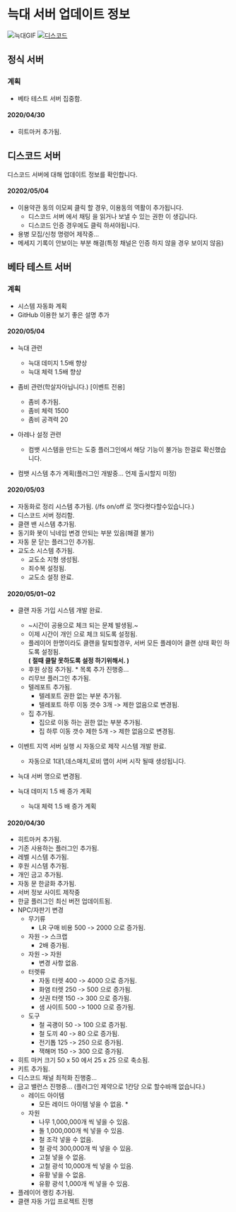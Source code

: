# 늑대 서버 업데이트 정보
![늑대GIF](https://i.imgur.com/fH1dk5D.gif)
[![디스코드](https://i.imgur.com/nDAnUwS.png)](https://discord.gg/ZWccPtt)   
## 정식 서버

### 계획
* 베타 테스트 서버 집중함.

#### 2020/04/30
* 히트마커 추가됨.

## 디스코드 서버
디스코드 서버에 대해 업데이트 정보를 확인합니다.

#### 20202/05/04
* 이용약관 동의 이모찌 클릭 할 경우, 이용동의 역활이 추가됩니다. 
   * 디스코드 서버 에서 채팅 을 읽거나 보낼 수 있는 권한 이 생깁니다.
   * 디스코드 인증 경우에도 클릭 하셔야됩니다.
* 용병 모집/신청 명령어 제작중...
* 메세지 기록이 안보이는 부분 해결(특정 채널은 인증 하지 않을 경우 보이지 않음)

## 베타 테스트 서버

### 계획
* 시스템 자동화 계획
* GitHub 이용한 보기 좋은 설명 추가
#### 2020/05/04
* 늑대 관련
   * 늑대 데미지 1.5배 향상
   * 늑대 체력 1.5배 향상
* 좀비 관련(학살자아닙니다.) [이벤트 전용]
   * 좀비 추가됨.
   * 좀비 체력 1500
   * 좀비 공격력 20
* 아레나 설정 관련
   * 컴뱃 시스템을 만드는 도중 플러그인에서 해당 기능이 불가능 한걸로 확신했습니다.
   
* 컴뱃 시스템 추가 계획(플러그인 개발중... 언제 출시할지 미정)

#### 2020/05/03
* 자동화로 정리 시스템 추가됨. (/fs on/off 로 껏다켯다할수있습니다.)
* 디스코드 서버 정리함.
* 클랜 밴 시스템 추가됨.
* 동기화 봇이 닉네임 변경 안되는 부분 있음(해결 불가)
* 자동 문 닫는 플러그인 추가됨.
* 교도소 시스템 추가됨.
   * 교도소 지형 생성됨.
   * 죄수복 설정됨.
   * 교도소 설정 완료.

#### 2020/05/01~02
* 클랜 자동 가입 시스템 개발 완료.
    * ~시간이 공용으로 체크 되는 문제 발생됨.~
    * 이제 시간이 개인 으로 체크 되도록 설정됨.
    * 플레이어 한명이라도 클랜을 탈퇴할경우, 서버 모든 플레이어 클랜 상태 확인 하도록 설정됨.   
    **( 절때 클탈 못하도록 설정 하기위해서. )**
    *  후원 상점 추가됨.
      * 목록 추가 진행중...
    * 리무브 플러그인 추가됨.
    * 텔레포트 추가됨.
      * 텔레포트 권한 없는 부분 추가됨.
      * 텔레포트 하루 이동 갯수 3개 -> 제한 없음으로 변경됨.
    * 집 추가됨.
      * 집으로 이동 하는 권한 없는 부분 추가됨.
      * 집 하루 이동 갯수 제한 5개 -> 제한 없음으로 변경됨.
      
* 이벤트 지역 서버 실행 시 자동으로 제작 시스템 개발 완료.
   * 자동으로 1대1,데스매치,로비 맵이 서버 시작 될때 생성됩니다.
* 늑대 서버 명으로 변경됨.
* 늑대 데미지 1.5 배 증가 계획
   * 늑대 체력 1.5 배 증가 계획

#### 2020/04/30
* 히트마커 추가됨.
* 기존 사용하는 플러그인 추가됨.
* 레벨 시스템 추가됨.
* 후원 시스템 추가됨.
* 개인 금고 추가됨.
* 자동 문 한글화 추가됨.
* 서버 정보 사이트 제작중
* 한글 플러그인 최신 버전 업데이트됨.
* NPC/자판기 변경
    * 무기류
        * LR 구매 비용 500 -> 2000 으로 증가됨.
    * 자원 -> 스크랩
        * 2배 증가됨.
    * 자원 -> 자원
        * 변경 사항 없음.
    * 터렛류
        * 자동 터렛 400 -> 4000 으로 증가됨.
        * 화염 터렛 250 -> 500 으로 증가됨.
        * 샷권 터렛 150 -> 300 으로 증가됨.
        * 샘 사이트 500 -> 1000 으로 증가됨.
    * 도구
        * 철 곡괭이 50 -> 100 으로 증가됨.
        * 철 도끼 40 -> 80 으로 증가됨.
        * 전기톱 125 -> 250 으로 증가됨.
        * 잭해머 150 -> 300 으로 증가됨.
* 히트 마커 크기 50 x 50 에서 25 x 25 으로 축소됨.
* 키트 추가됨.
* 디스코드 채널 최적화 진행중...
* 금고 밸런스 진행중... (플러그인 제약으로 1칸당 으로 할수바깨 없습니다.)
    * 레이드 아이템
        * 모든 레이드 아이템 넣을 수 없음.
            * 
    * 자원
        * 나무 1,000,000개 씩 넣을 수 있음.
        * 돌 1,000,000개 씩 넣을 수 있음.
        * 철 조각 넣을 수 없음.
        * 철 광석 300,000개 씩 넣을 수 있음.
        * 고철 넣을 수 없음.
        * 고철 광석 10,000개 씩 넣을 수 있음.
        * 유황 넣을 수 없음.
        * 유황 광석 1,000개 씩 넣을 수 있음.
* 플레이어 랭킹 추가됨.
* 클랜 자동 가입 프로젝트 진행


